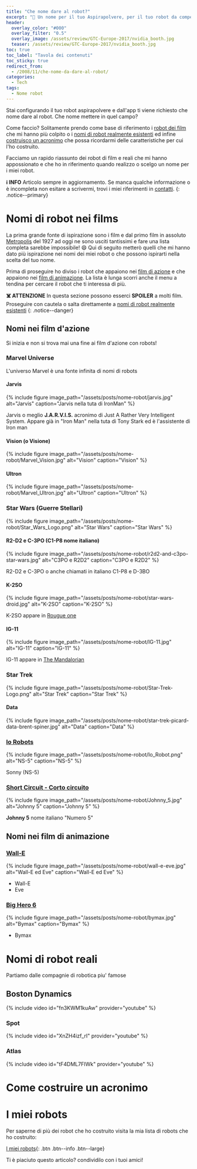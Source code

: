 ```yaml
---
title: "Che nome dare al robot?"
excerpt: "🤖 Un nome per il tuo Aspirapolvere, per il tuo robot da competizione che sia maschile, femminile o goliardico."
header:
  overlay_color: "#000"
  overlay_filter: "0.5"
  overlay_image: /assets/review/GTC-Europe-2017/nvidia_booth.jpg
  teaser: /assets/review/GTC-Europe-2017/nvidia_booth.jpg
toc: true
toc_label: "Tavola dei contenuti"
toc_sticky: true
redirect_from:
  - /2008/11/che-nome-da-dare-al-robot/
categories:
  - Tech
tags:
  - Nome robot
---
```


Stai configurando il tuo robot aspirapolvere e dall'app ti viene richiesto che nome dare al robot. Che nome mettere in quel campo?

Come faccio? Solitamente prendo come base di riferimento i [robot dei film](#nomi-di-robot-nei-films) che mi hanno più colpito o i [nomi di robot realmente esistenti](#nomi-di-robot-reali) ed infine [costruisco un acronimo](#come-costruire-un-acronimo) che possa ricordarmi delle caratteristiche per cui l'ho costruito.

Facciamo un rapido riassunto dei robot di film e reali che mi hanno appossionato e che ho in riferimento quando realizzo o scelgo un nome per i miei robot.

**ℹ️ INFO** Articolo sempre in aggiornamento. Se manca qualche informazione o è incompleta non esitare a scrivermi, trovi i miei riferimenti in [contatti](/contact).
{: .notice--primary}

# Nomi di robot nei films

La prima grande fonte di ispirazione sono i film e dal primo film in assoluto [Metropolis](https://it.wikipedia.org/wiki/Metropolis_(film_1927)) del 1927 ad oggi ne sono usciti tantissimi e fare una lista completa sarebbe impossibile! :smile: Qui di seguito metterò quelli che mi hanno dato più ispirazione nei nomi dei miei robot o che possono ispirarti nella scelta del tuo nome.

Prima di proseguire ho diviso i robot che appaiono nei [film di azione](#nomi-nei-film-dazione) e che appaiono nei [film di animazione](#nomi-nei-film-di-animazione). La lista è lunga scorri anche il menu a tendina per cercare il robot che ti interessa di più.

**☠️ ATTENZIONE** In questa sezione possono esserci **SPOILER** a molti film. Proseguire con cautela o salta direttamente a [nomi di robot realmente esistenti](#nomi-di-robot-reali)
{: .notice--danger}
## Nomi nei film d'azione

Si inizia e non si trova mai una fine ai film d'azione con robots! 
### Marvel Universe

L'universo Marvel è una fonte infinita di nomi di robots

#### Jarvis 

{% include figure image_path="/assets/posts/nome-robot/jarvis.jpg" alt="Jarvis" caption="Jarvis nella tuta di IronMan" %}

Jarvis o meglio **J.A.R.V.I.S.** acronimo di Just A Rather Very Intelligent System. Appare già in "Iron Man" nella tuta di Tony Stark ed è l'assistente di Iron man

#### Vision (o Visione)

{% include figure image_path="/assets/posts/nome-robot/Marvel_Vision.jpg" alt="Vision" caption="Vision" %}

#### Ultron

{% include figure image_path="/assets/posts/nome-robot/Marvel_Ultron.jpg" alt="Ultron" caption="Ultron" %}

### Star Wars (Guerre Stellari)

{% include figure image_path="/assets/posts/nome-robot/Star_Wars_Logo.png" alt="Star Wars" caption="Star Wars" %}
#### R2-D2 e C-3PO (C1-P8 nome italiano)

{% include figure image_path="/assets/posts/nome-robot/r2d2-and-c3po-star-wars.jpg" alt="C3PO e R2D2" caption="C3PO e R2D2" %}

R2-D2 e C-3PO o anche chiamati in italiano C1-P8 e D-3BO

#### K-2SO

{% include figure image_path="/assets/posts/nome-robot/star-wars-droid.jpg" alt="K-2SO" caption="K-2SO" %}

K-2SO appare in [Rougue one](https://it.wikipedia.org/wiki/Rogue_One:_A_Star_Wars_Story)

#### IG-11

{% include figure image_path="/assets/posts/nome-robot/IG-11.jpg" alt="IG-11" caption="IG-11" %}

IG-11 appare in [The Mandalorian](https://it.wikipedia.org/wiki/The_Mandalorian)
### Star Trek

{% include figure image_path="/assets/posts/nome-robot/Star-Trek-Logo.png" alt="Star Trek" caption="Star Trek" %}

#### Data

{% include figure image_path="/assets/posts/nome-robot/star-trek-picard-data-brent-spiner.jpg" alt="Data" caption="Data" %}

### [Io Robots](https://it.wikipedia.org/wiki/Io,_robot_(film))

{% include figure image_path="/assets/posts/nome-robot/Io_Robot.png" alt="NS-5" caption="NS-5" %}

Sonny (NS-5)

### [Short Circuit - Corto circuito](https://it.wikipedia.org/wiki/Corto_circuito_(film))

{% include figure image_path="/assets/posts/nome-robot/Johnny_5.jpg" alt="Johnny 5" caption="Johnny 5" %}

**Johnny 5** nome italiano "Numero 5" 

## Nomi nei film di animazione

### [Wall-E](https://it.wikipedia.org/wiki/WALL%E2%80%A2E)

{% include figure image_path="/assets/posts/nome-robot/wall-e-eve.jpg" alt="Wall-E ed Eve" caption="Wall-E ed Eve" %}

* Wall-E
* Eve

### [Big Hero 6](https://it.wikipedia.org/wiki/Big_Hero_6_(film))

{% include figure image_path="/assets/posts/nome-robot/bymax.jpg" alt="Bymax" caption="Bymax" %}

* Bymax

# Nomi di robot reali

Partiamo dalle compagnie di robotica piu' famose

## Boston Dynamics

{% include video id="fn3KWM1kuAw" provider="youtube" %}

### Spot

{% include video id="XnZH4izf_rI" provider="youtube" %}

### Atlas

{% include video id="tF4DML7FIWk" provider="youtube" %}

# Come costruire un acronimo



# I miei robots

Per saperne di più dei robot che ho costruito visita la mia lista di robots che ho costruito:

[I miei robots](/robot){: .btn .btn--info .btn--large}

Ti è piaciuto questo articolo? condividilo con i tuoi amici!